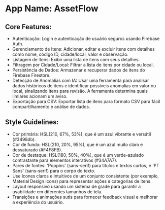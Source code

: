 # **App Name**: AssetFlow

## Core Features:

- Autenticação: Login e autenticação de usuário seguros usando Firebase Auth.
- Gerenciamento de Itens: Adicionar, editar e excluir itens com detalhes como nome, código ID, cidade/local, valor e observação.
- Listagem de Itens: Exibir uma lista de itens com seus detalhes.
- Filtragem por Cidade/Local: Filtrar a lista de itens por cidade ou local.
- Persistência de Dados: Armazenar e recuperar dados de itens do Firebase Firestore.
- Detecção de Anomalias com IA: Usar uma ferramenta para analisar dados históricos de itens e identificar possíveis anomalias em valor ou local, sinalizando itens para revisão. A ferramenta determina quais limiares acionam um aviso.
- Exportação para CSV: Exportar lista de itens para formato CSV para fácil compartilhamento e análise de dados.

## Style Guidelines:

- Cor primária: HSL(210, 67%, 53%), que é um azul vibrante e versátil (#3498db).
- Cor de fundo: HSL(210, 20%, 95%), que é um azul muito claro e dessaturado (#F4F8FB).
- Cor de destaque: HSL(180, 50%, 40%), que é um verde-azulado contrastante para elementos interativos (#34A7A7).
- Pares de fontes: 'Poppins' (sans-serif) para títulos e textos curtos, e 'PT Sans' (sans-serif) para o corpo do texto.
- Use ícones claros e intuitivos de um conjunto consistente (por exemplo, Material Design Icons) para representar ações e categorias de itens.
- Layout responsivo usando um sistema de grade para garantir a usabilidade em diferentes tamanhos de tela.
- Transições e animações sutis para fornecer feedback visual e melhorar a experiência do usuário.